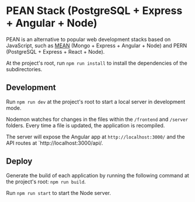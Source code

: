 # PEAN Stack (PostgreSQL + Express + Angular + Node)

PEAN is an alternative to popular web development stacks based on JavaScript, such as [MEAN](<https://en.wikipedia.org/wiki/MEAN_(solution_stack)>) (Mongo + Express + Angular + Node) and PERN (PostgreSQL + Express + React + Node).

At the project's root, run `npm run install` to install the dependencies of the subdirectories.

## Development

Run `npm run dev` at the project's root to start a local server in development mode.

Nodemon watches for changes in the files within the `/frontend` and `/server` folders. Every time a file is updated, the application is recompiled.

The server will expose the Angular app at `http://localhost:3000/` and the API routes at `http://localhost:3000/api/.

## Deploy

Generate the build of each application by running the following command at the project's root: `npm run build`.

Run `npm run start` to start the Node server.
